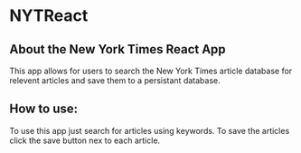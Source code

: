 # NYTReact

## About the New York Times React App

This app allows for users to search the New York Times article database for relevent articles and save them to a persistant database.

## How to use: 

To use this app just search for articles using keywords. To save the articles click the save button nex to each article.

